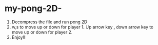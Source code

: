 # my-pong-2D-
1. Decompress the file and run pong 2D
2. w,s to move up or down for player 1. Up arrow key , down arrow key to move up or down for player 2.
3. Enjoy!!
